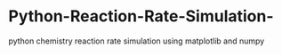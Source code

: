 # Python-Reaction-Rate-Simulation-
python chemistry reaction rate simulation using matplotlib and numpy
